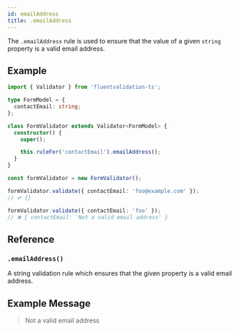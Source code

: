 ```yaml
---
id: emailAddress
title: .emailAddress
---
```


The `.emailAddress` rule is used to ensure that the value of a given `string` property is a valid email address.

## Example

```typescript
import { Validator } from 'fluentvalidation-ts';

type FormModel = {
  contactEmail: string;
};

class FormValidator extends Validator<FormModel> {
  constructor() {
    super();

    this.ruleFor('contactEmail').emailAddress();
  }
}

const formValidator = new FormValidator();

formValidator.validate({ contactEmail: 'foo@example.com' });
// ✔ {}

formValidator.validate({ contactEmail: 'foo' });
// ❌ { contactEmail: 'Not a valid email address' }
```

## Reference

### `.emailAddress()`

A string validation rule which ensures that the given property is a valid email address.

## Example Message

> Not a valid email address
